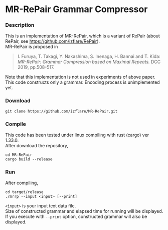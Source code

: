 # MR-RePair Grammar Compressor

### Description

This is an implementation of MR-RePair, which is a variant of RePair (about RePair, see https://github.com/izflare/RePair).  
MR-RePair is proposed in

> I. Furuya, T. Takagi, Y. Nakashima, S. Inenaga, H. Bannai and T. Kida: _MR-RePair: Grammar Compression based on Maximal Repeats._ DCC 2019, pp.508-517.

Note that this implementation is not used in experiments of above paper.  
This code constructs only a grammar.
Encoding process is unimplemented yet.

### Download

```
git clone https://github.com/izflare/MR-RePair.git
```

### Compile

This code has been tested under linux compiling with rust (cargo) ver 1.33.0.  
After download the repository, 

```
cd MR-RePair
cargo build --release
```

### Run

After compiling,

```
cd target/release
./mrrp --input <input> [--print]
```

`<input>` is your input text data file.  
Size of constructed grammar and elapsed time for running will be displayed.  
If you execute with `--print` option, constructed grammar will also be displayed.

